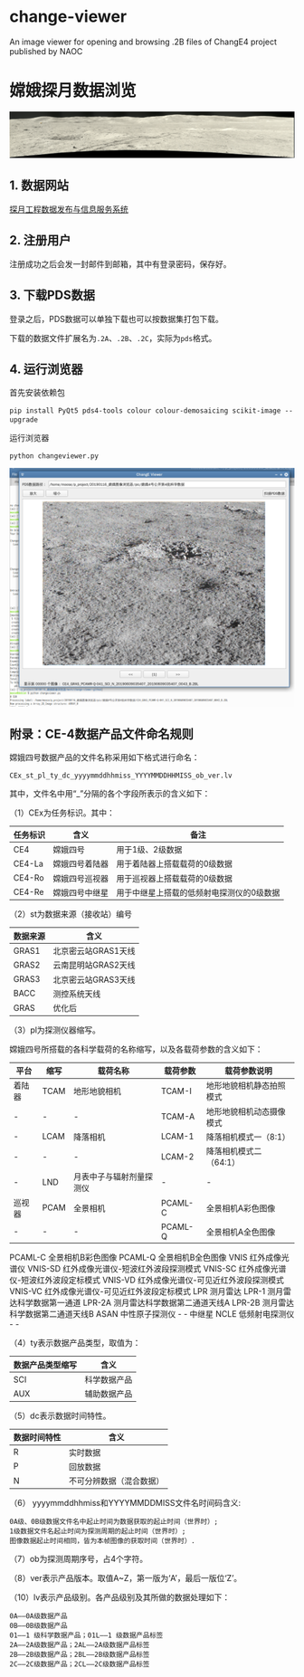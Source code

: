 # change-viewer
An image viewer for opening and browsing .2B files of ChangE4 project published by NAOC

# 嫦娥探月数据浏览

![远望嫦娥](C0123_543210_10%.png)

## 1. 数据网站

[探月工程数据发布与信息服务系统](http://moon.bao.ac.cn/)

## 2. 注册用户

注册成功之后会发一封邮件到邮箱，其中有登录密码，保存好。

## 3. 下载PDS数据

登录之后，PDS数据可以单独下载也可以按数据集打包下载。 

下载的数据文件扩展名为`.2A`、`.2B`、`.2C`，实际为`pds`格式。

## 4. 运行浏览器

首先安装依赖包

```
pip install PyQt5 pds4-tools colour colour-demosaicing scikit-image --upgrade
```

运行浏览器

```
python changeviewer.py
```

![运行截图](demo.png)

## 附录：CE-4数据产品文件命名规则

嫦娥四号数据产品的文件名称采用如下格式进行命名：

    CEx_st_pl_ty_dc_yyyymmddhhmiss_YYYYMMDDHHMISS_ob_ver.lv

其中，文件名中用“_”分隔的各个字段所表示的含义如下：

（1）CEx为任务标识。其中：

|  任务标识   |     	含义     |                	备注                 |
| ---------- | ------------ | ------------------------------------ |
| CE4        | 嫦娥四号      | 用于1级、2级数据                       |
| CE4-La     | 嫦娥四号着陆器 | 用于着陆器上搭载载荷的0级数据            |
| CE4-Ro 	 | 嫦娥四号巡视器 | 用于巡视器上搭载载荷的0级数据            |
| CE4-Re 	 | 嫦娥四号中继星 | 用于中继星上搭载的低频射电探测仪的0级数据 |

（2）st为数据来源（接收站）编号

| 数据来源 |        	含义        |
| ------- | ----------------- |
| GRAS1   | 北京密云站GRAS1天线 |
| GRAS2   | 云南昆明站GRAS2天线 |
| GRAS3   | 北京密云站GRAS3天线 |
| BACC    | 测控系统天线        |
| GRAS    | 优化后             |

（3）pl为探测仪器缩写。

嫦娥四号所搭载的各科学载荷的名称缩写，以及各载荷参数的含义如下：

|  平台  | 缩写 |        载荷名称        | 载荷参数 |      载荷参数说明       |
| ----- | ---- | --------------------- | ------- | --------------------- |
| 着陆器 | TCAM | 地形地貌相机            | TCAM-I  | 地形地貌相机静态拍照模式 |
| -     | -    | -                     | TCAM-A  | 地形地貌相机动态摄像模式 |
| -     | LCAM | 降落相机               | LCAM-1  | 降落相机模式一（8:1）   |
| -     | -    | -                     | LCAM-2  | 降落相机模式二（64:1）  |
| -     | LND  | 月表中子与辐射剂量探测仪 | -       | -                     |
| 巡视器 | PCAM | 全景相机               | PCAML-C | 全景相机A彩色图像       |
| -     | -    | -                     | PCAML-Q | 全景相机A全色图像       |
PCAML-C 	全景相机B彩色图像
PCAML-Q 	全景相机B全色图像
VNIS 	红外成像光谱仪 	VNIS-SD 	红外成像光谱仪-短波红外波段探测模式
VNIS-SC 	红外成像光谱仪-短波红外波段定标模式
VNIS-VD 	红外成像光谱仪-可见近红外波段探测模式
VNIS-VC 	红外成像光谱仪-可见近红外波段定标模式
LPR 	测月雷达 	LPR-1 	测月雷达科学数据第一通道
LPR-2A 	测月雷达科学数据第二通道天线A
LPR-2B 	测月雷达科学数据第二通道天线B
ASAN 	中性原子探测仪 	- 	-
中继星 	NCLE 	低频射电探测仪 	- 	-

（4）ty表示数据产品类型，取值为：

| 数据产品类型缩写 |    含义     |
| -------------- | ----------- |
| SCI            | 科学数据产品 |
| AUX            | 辅助数据产品 |

（5）dc表示数据时间特性。

| 数据时间特性 |          含义          |
| ----------- | --------------------- |
| R           | 实时数据               |
| P           | 回放数据               |
| N           | 不可分辨数据（混合数据） |

（6） yyyymmddhhmiss和YYYYMMDDMISS文件名时间码含义:

    0A级、0B级数据文件名中起止时间为数据获取的起止时间（世界时）;
    1级数据文件名起止时间为探测周期的起止时间（世界时）;
    图像数据起止时间相同，皆为本帧图像的获取时间（世界时）.

（7）ob为探测周期序号，占4个字符。

（8）ver表示产品版本。取值A~Z，第一版为‘A’，最后一版位‘Z’。

（10）lv表示产品级别。各产品级别及其所做的数据处理如下：

    0A——0A级数据产品
    0B——0B级数据产品
    01——1 级科学数据产品；01L——1 级数据产品标签
    2A——2A级数据产品；2AL——2A级数据产品标签
    2B——2B级数据产品；2BL——2B级数据产品标签
    2C——2C级数据产品；2CL——2C级数据产品标签
